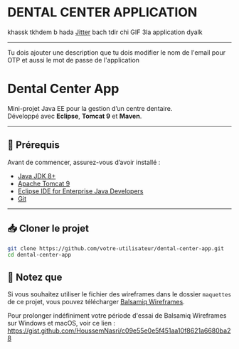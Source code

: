 # DENTAL CENTER APPLICATION

khassk tkhdem b hada [Jitter](https://jitter.video/templates/) bach tdir chi GIF 3la application dyalk

---

Tu dois ajouter une description que tu dois modifier le nom de l'email pour OTP et aussi le mot de passe de l'application


# Dental Center App

Mini-projet Java EE pour la gestion d’un centre dentaire.  
Développé avec **Eclipse**, **Tomcat 9** et **Maven**.

---

## 🚀 Prérequis

Avant de commencer, assurez-vous d’avoir installé :

- [Java JDK 8+](https://adoptium.net/)
- [Apache Tomcat 9](https://tomcat.apache.org/download-90.cgi)
- [Eclipse IDE for Enterprise Java Developers](https://www.eclipse.org/downloads/)
- [Git](https://git-scm.com/)

---

## 📥 Cloner le projet

```bash
git clone https://github.com/votre-utilisateur/dental-center-app.git
cd dental-center-app
```

## 📝 Notez que

Si vous souhaitez utiliser le fichier des wireframes dans le dossier `maquettes` de ce projet, vous pouvez télécharger [Balsamiq Wireframes](https://balsamiq.com/).

Pour prolonger indéfiniment votre période d'essai de Balsamiq Wireframes sur Windows et macOS, voir ce lien :  
https://gist.github.com/HoussemNasri/c09e55e0e5f451aa10f8621a6680ba28
